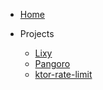 - [Home](/)

- Projects
  - [Lixy](/lixy/)
  - [Pangoro](/pangoro/)
  - [ktor-rate-limit](/ktor-rate-limit/)